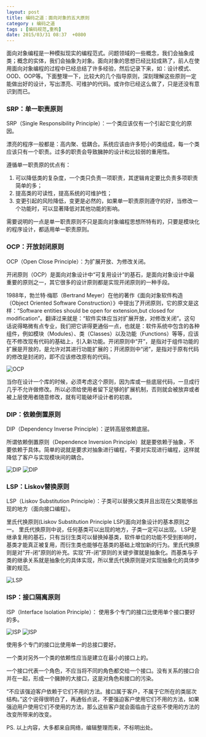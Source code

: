 ```yaml
---
layout: post
title: 编码之道：面向对象的五大原则
category : 编码之道 
tags : [编码规范,重构]
date: 2015/03/31 08:37  +0800
---
```


面向对象编程是一种模拟现实的编程范式。问题领域的一些概念，我们会抽象成类；概念的实体，我们会抽象为对象。面向对象的思想已经比较成熟了，前人在使用面向对象编程的过程中已经总结了许多经验，然后记录下来，如：设计模式、OOD、OOP等。下面整理一下，比较大的几个指导原则，深刻理解这些原则一定能做出好的设计，写出漂亮、可维护的代码。或许你已经这么做了，只是还没有意识到而已。

<!--more-->

### SRP：单一职责原则

SRP（Single Responsibility Principle）：一个类应该仅有一个引起它变化的原因。

漂亮的程序一般都是：高内聚、低耦合。系统应该由许多短小的类组成，每一个类应该只有一个职责。过多的职责会导致臃肿的设计和比较弱的重用性。

遵循单一职责原的优点有：

1. 可以降低类的复杂度，一个类只负责一项职责，其逻辑肯定要比负责多项职责简单的多；
2. 提高类的可读性，提高系统的可维护性；
3. 变更引起的风险降低，变更是必然的，如果单一职责原则遵守的好，当修改一个功能时，可以显著降低对其他功能的影响。

需要说明的一点是单一职责原则不只是面向对象编程思想所特有的，只要是模块化的程序设计，都适用单一职责原则。


### OCP：开放封闭原则

OCP（Open Close Principle）：为扩展开放、为修改关闭。

开闭原则（OCP）是面向对象设计中“可复用设计”的基石，是面向对象设计中最重要的原则之一，其它很多的设计原则都是实现开闭原则的一种手段。

1988年，勃兰特·梅耶（Bertrand Meyer）在他的著作《面向对象软件构造（Object Oriented Software Construction）》中提出了开闭原则，它的原文是这样：“Software entities should be open for extension,but closed for modification”。翻译过来就是：“软件实体应当对扩展开放，对修改关闭”。这句话说得略微有点专业，我们把它讲得更通俗一点，也就是：软件系统中包含的各种组件，例如模块（Modules）、类（Classes）以及功能（Functions）等等，应该在不修改现有代码的基础上，引入新功能。开闭原则中“开”，是指对于组件功能的扩展是开放的，是允许对其进行功能扩展的；开闭原则中“闭”，是指对于原有代码的修改是封闭的，即不应该修改原有的代码。

![OCP](/images/ocp.jpg)

当你在设计一个库的时候，必须考虑这个原则，因为库或一些底层代码，一旦成行几乎不允许做修改。所以必须给使用者留下足够的扩展机制，否则就会被放弃或者被上层使用者随意修改，就有可能破坏设计者的初衷。

### DIP：依赖倒置原则

DIP（Dependency Inverse Principle）：逆转高层依赖底层。

所谓依赖倒置原则（Dependence Inversion Principle）就是要依赖于抽象，不要依赖于具体。简单的说就是要求对抽象进行编程，不要对实现进行编程，这样就降低了客户与实现模块间的耦合。

![DIP](/images/dip-1.png)
![DIP](/images/dip-2.png)

### LSP：Liskov替换原则

LSP（Liskov Substitution Principle）：子类可以替换父类并且出现在父类能够出现的地方（面向接口编程）。

里氏代换原则(Liskov Substitution Principle LSP)面向对象设计的基本原则之一。 里氏代换原则中说，任何基类可以出现的地方，子类一定可以出现。 LSP是继承复用的基石，只有当衍生类可以替换掉基类，软件单位的功能不受到影响时，基类才能真正被复用，而衍生类也能够在基类的基础上增加新的行为。里氏代换原则是对“开-闭”原则的补充。实现“开-闭”原则的关键步骤就是抽象化。而基类与子类的继承关系就是抽象化的具体实现，所以里氏代换原则是对实现抽象化的具体步骤的规范。

![LSP](/images/lsp.png)

### ISP：接口隔离原则

ISP（Interface Isolation Principle）： 使用多个专门的接口比使用单个接口要好的多。

![ISP](/images/isp-1.jpg)
![ISP](/images/isp-2.jpg)

使用多个专门的接口比使用单一的总接口要好。

一个类对另外一个类的依赖性应当是建立在最小的接口上的。

一个接口代表一个角色，不应当将不同的角色都交给一个接口。没有关系的接口合并在一起，形成一个臃肿的大接口，这是对角色和接口的污染。

“不应该强迫客户依赖于它们不用的方法。接口属于客户，不属于它所在的类层次结构。”这个说得很明白了，再通俗点说，不要强迫客户使用它们不用的方法，如果强迫用户使用它们不使用的方法，那么这些客户就会面临由于这些不使用的方法的改变所带来的改变。


PS. 以上内容，大多都来自网络，编辑整理而来，不标明出处。

